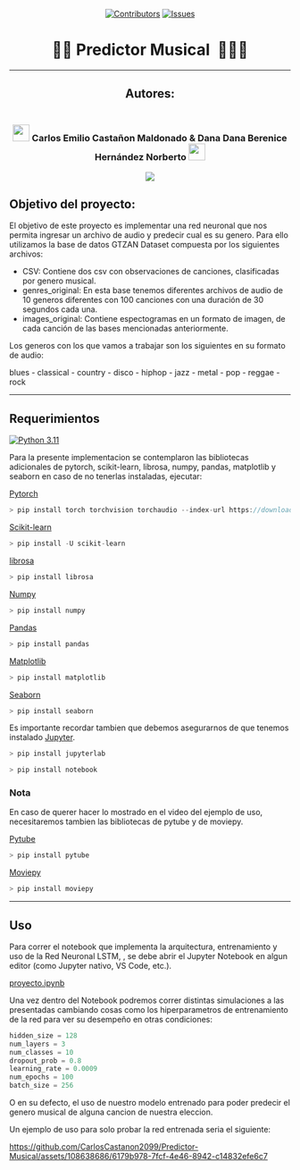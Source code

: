 
<div align="center">

[![Contributors][contributors-shield]][contributors-url]
[![Issues][issues-shield]][issues-url]
<!--
[![Forks][forks-shield]][forks-url]
[![Stargazers][stars-shield]][stars-url]
-->

# 🎸🤖 **Predictor Musical ​** 🐦‍🔥🎶

----
## **Autores:**

### <br> <img src="https://media.tenor.com/m6cM9lV-doYAAAAi/batman-batman-beyond.gif" width="30"> **Carlos Emilio Castañon Maldonado** & **Dana Dana Berenice Hernández Norberto** <img src="https://i.pinimg.com/originals/c2/00/92/c2009226c462e1fe82a19ca7cd206d1c.gif" width="30"> <br> 

[![](https://i.pinimg.com/originals/3e/fe/1c/3efe1cb845954233246f60d5d8395dd0.gif)](https://www.youtube.com/watch?v=_8YRx47oylM)

</div>


## **Objetivo del proyecto:**
El objetivo de este proyecto es implementar una red neuronal que nos permita ingresar un archivo de audio y predecir cual es su genero. Para ello utilizamos la base de datos GTZAN Dataset compuesta por los siguientes archivos:
* CSV: Contiene dos csv con observaciones de canciones, clasificadas por genero musical.
* genres_original: En esta base tenemos diferentes archivos de audio de 10 generos diferentes con 100 canciones con una duración de 30 segundos cada una.
* images_original: Contiene espectogramas en un formato de imagen, de cada canción de las bases mencionadas anteriormente.

Los generos con los que vamos a trabajar son los siguientes en su formato de audio:

blues - classical - country - disco - hiphop - jazz - metal - pop - reggae - rock

-------------

## **Requerimientos**

[![Python 3.11](https://img.shields.io/badge/python-3.11-blue.svg)](https://www.python.org/downloads/release/python-311/)

Para la presente implementacion se contemplaron las bibliotecas adicionales de pytorch, scikit-learn, librosa, numpy, pandas, matplotlib y seaborn en caso de no tenerlas instaladas, ejecutar:

[Pytorch](https://pytorch.org/)

```C
> pip install torch torchvision torchaudio --index-url https://download.pytorch.org/whl/cpu
```

[Scikit-learn](https://scikit-learn.org/stable/install.html)

```C
> pip install -U scikit-learn
```

[librosa](https://librosa.org/)

```C
> pip install librosa
```

[Numpy](https://numpy.org/install/)

```C
> pip install numpy
```

[Pandas](https://pandas.pydata.org/getting_started.html)

```C
> pip install pandas
```

[Matplotlib](https://matplotlib.org/)

```C
> pip install matplotlib
```

[Seaborn](https://seaborn.pydata.org/installing.html)

```C
> pip install seaborn
```

Es importante recordar tambien que debemos asegurarnos de que tenemos instalado [Jupyter](https://jupyter.org/install).

```C
> pip install jupyterlab
```

```C
> pip install notebook
```

### **Nota**
En caso de querer hacer lo mostrado en el video del ejemplo de uso, necesitaremos tambien las bibliotecas de pytube y de moviepy.

[Pytube](https://pytube.io/en/latest/user/install.html)

```C
> pip install pytube
```

[Moviepy](https://zulko.github.io/moviepy/install.html)

```C
> pip install moviepy
```


------

## **Uso**

Para correr el notebook que implementa la arquitectura, entrenamiento y uso de la Red Neuronal LSTM, , se debe abrir el Jupyter Notebook en algun editor (como Jupyter nativo, VS Code, etc.).

[proyecto.ipynb](./proyecto.ipynb)

Una vez dentro del Notebook podremos correr distintas simulaciones a las presentadas cambiando cosas como los hiperparametros de entrenamiento de la red para ver su desempeño en otras condiciones:

```python
hidden_size = 128
num_layers = 3
num_classes = 10
dropout_prob = 0.8
learning_rate = 0.0009
num_epochs = 100
batch_size = 256
```

O en su defecto, el uso de nuestro modelo entrenado para poder predecir el genero musical de alguna cancion de nuestra eleccion.

Un ejemplo de uso para solo probar la red entrenada seria el siguiente:

https://github.com/CarlosCastanon2099/Predictor-Musical/assets/108638686/6179b978-7fcf-4e46-8942-c14832efe6c7


[contributors-shield]: https://img.shields.io/github/contributors/CarlosCastanon2099/Predictor-Musical.svg?style=for-the-badge
[contributors-url]: https://github.com/CarlosCastanon2099/Predictor-Musical/graphs/contributors
[forks-shield]: https://img.shields.io/github/forks/CarlosCastanon2099/Predictor-Musical.svg?style=for-the-badge
[forks-url]: https://github.com/CarlosCastanon2099/Predictor-Musical/network/members
[stars-shield]: https://img.shields.io/github/stars/CarlosCastanon2099/Predictor-Musical.svg?style=for-the-badge
[stars-url]: https://github.com/CarlosCastanon2099/Predictor-Musical/stargazers
[issues-shield]: https://img.shields.io/github/issues/CarlosCastanon2099/Predictor-Musical.svg?style=for-the-badge
[issues-url]: https://github.com/CarlosCastanon2099/Predictor-Musical/issues
[license-shield]: https://img.shields.io/github/license/CarlosCastanon2099/Predictor-Musical.svg?style=for-the-badge
[license-url]: https://github.com/CarlosCastanon2099/Predictor-Musical/blob/master/LICENSE.txt
[linkedin-shield]: https://img.shields.io/badge/-LinkedIn-black.svg?style=for-the-badge&logo=linkedin&colorB=555
[linkedin-url]: https://linkedin.com/in/linkedin_username
[product-screenshot]: images/screenshot.png
[Next.js]: https://img.shields.io/badge/next.js-000000?style=for-the-badge&logo=nextdotjs&logoColor=white
[Next-url]: https://nextjs.org/
[React.js]: https://img.shields.io/badge/React-20232A?style=for-the-badge&logo=react&logoColor=61DAFB
[React-url]: https://reactjs.org/
[Vue.js]: https://img.shields.io/badge/Vue.js-35495E?style=for-the-badge&logo=vuedotjs&logoColor=4FC08D
[Vue-url]: https://vuejs.org/
[Angular.io]: https://img.shields.io/badge/Angular-DD0031?style=for-the-badge&logo=angular&logoColor=white
[Angular-url]: https://angular.io/
[Svelte.dev]: https://img.shields.io/badge/Svelte-4A4A55?style=for-the-badge&logo=svelte&logoColor=FF3E00
[Svelte-url]: https://svelte.dev/
[Laravel.com]: https://img.shields.io/badge/Laravel-FF2D20?style=for-the-badge&logo=laravel&logoColor=white
[Laravel-url]: https://laravel.com
[Bootstrap.com]: https://img.shields.io/badge/Bootstrap-563D7C?style=for-the-badge&logo=bootstrap&logoColor=white
[Bootstrap-url]: https://getbootstrap.com
[JQuery.com]: https://img.shields.io/badge/jQuery-0769AD?style=for-the-badge&logo=jquery&logoColor=white
[JQuery-url]: https://jquery.com 


